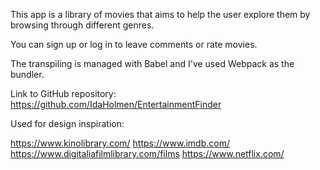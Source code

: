 This app is a library of movies that aims to help the user explore them by browsing through different genres.

You can sign up or log in to leave comments or rate movies.

The transpiling is managed with Babel and I've used Webpack as the bundler.

Link to GitHub repository:
https://github.com/IdaHolmen/EntertainmentFinder

Used for design inspiration:

https://www.kinolibrary.com/
https://www.imdb.com/
https://www.digitaliafilmlibrary.com/films
https://www.netflix.com/
